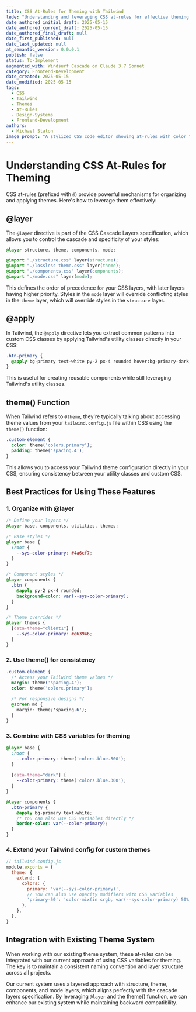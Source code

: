 ```yaml
---
title: CSS At-Rules for Theming with Tailwind
lede: "Understanding and leveraging CSS at-rules for effective theming in Tailwind projects"
date_authored_initial_draft: 2025-05-15
date_authored_current_draft: 2025-05-15
date_authored_final_draft: null
date_first_published: null
date_last_updated: null
at_semantic_version: 0.0.0.1
publish: false
status: To-Implement
augmented_with: Windsurf Cascade on Claude 3.7 Sonnet
category: Frontend-Development
date_created: 2025-05-15
date_modified: 2025-05-15
tags: 
  - CSS
  - Tailwind
  - Themes
  - At-Rules
  - Design-Systems
  - Frontend-Development
authors:
  - Michael Staton
image_prompt: "A stylized CSS code editor showing at-rules with color themes being applied."
---
```


# Understanding CSS At-Rules for Theming

CSS at-rules (prefixed with `@`) provide powerful mechanisms for organizing and applying themes. Here's how to leverage them effectively:

## @layer

The `@layer` directive is part of the CSS Cascade Layers specification, which allows you to control the cascade and specificity of your styles:

```css
@layer structure, theme, components, mode;

@import "./structure.css" layer(structure);
@import "./lossless-theme.css" layer(theme);
@import "./components.css" layer(components);
@import "./mode.css" layer(mode);
```

This defines the order of precedence for your CSS layers, with later layers having higher priority. Styles in the `mode` layer will override conflicting styles in the `theme` layer, which will override styles in the `structure` layer.

## @apply

In Tailwind, the `@apply` directive lets you extract common patterns into custom CSS classes by applying Tailwind's utility classes directly in your CSS:

```css
.btn-primary {
  @apply bg-primary text-white py-2 px-4 rounded hover:bg-primary-dark;
}
```

This is useful for creating reusable components while still leveraging Tailwind's utility classes.

## theme() Function

When Tailwind refers to `@theme`, they're typically talking about accessing theme values from your `tailwind.config.js` file within CSS using the `theme()` function:

```css
.custom-element {
  color: theme('colors.primary');
  padding: theme('spacing.4');
}
```

This allows you to access your Tailwind theme configuration directly in your CSS, ensuring consistency between your utility classes and custom CSS.

## Best Practices for Using These Features

### 1. Organize with @layer

```css
/* Define your layers */
@layer base, components, utilities, themes;

/* Base styles */
@layer base {
  :root {
    --sys-color-primary: #4a6cf7;
  }
}

/* Component styles */
@layer components {
  .btn {
    @apply py-2 px-4 rounded;
    background-color: var(--sys-color-primary);
  }
}

/* Theme overrides */
@layer themes {
  [data-theme="client1"] {
    --sys-color-primary: #e63946;
  }
}
```

### 2. Use theme() for consistency

```css
.custom-element {
  /* Access your Tailwind theme values */
  margin: theme('spacing.4');
  color: theme('colors.primary');
  
  /* For responsive designs */
  @screen md {
    margin: theme('spacing.6');
  }
}
```

### 3. Combine with CSS variables for theming

```css
@layer base {
  :root {
    --color-primary: theme('colors.blue.500');
  }
  
  [data-theme="dark"] {
    --color-primary: theme('colors.blue.300');
  }
}

@layer components {
  .btn-primary {
    @apply bg-primary text-white;
    /* You can also use CSS variables directly */
    border-color: var(--color-primary);
  }
}
```

### 4. Extend your Tailwind config for custom themes

```javascript
// tailwind.config.js
module.exports = {
  theme: {
    extend: {
      colors: {
        primary: 'var(--sys-color-primary)',
        // You can also use opacity modifiers with CSS variables
        'primary-50': 'color-mix(in srgb, var(--sys-color-primary) 50%, transparent)',
      },
    },
  },
}
```

## Integration with Existing Theme System

When working with our existing theme system, these at-rules can be integrated with our current approach of using CSS variables for theming. The key is to maintain a consistent naming convention and layer structure across all projects.

Our current system uses a layered approach with structure, theme, components, and mode layers, which aligns perfectly with the cascade layers specification. By leveraging `@layer` and the theme() function, we can enhance our existing system while maintaining backward compatibility.
